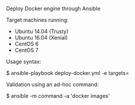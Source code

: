Deploy Docker engine through Ansible

Target machines running:
- Ubuntu 14.04 (Trusty)
- Ubuntu 16.04 (Xenial)
- CentOS 6
- CentOS 7 

Usage syntax:

$ ansible-playbook deploy-docker.yml -e targets=<yourInventoryHostsAggregation>

Validation using an ad-hoc command:

$ ansible <yourInventoryHostsAggregation> -m command -a 'docker images'
